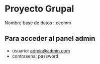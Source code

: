 # Proyecto Grupal
Nombre base de datos :
ecomm

## Para acceder al panel admin
* usuario: admin@admin.com
* contrasena: password
